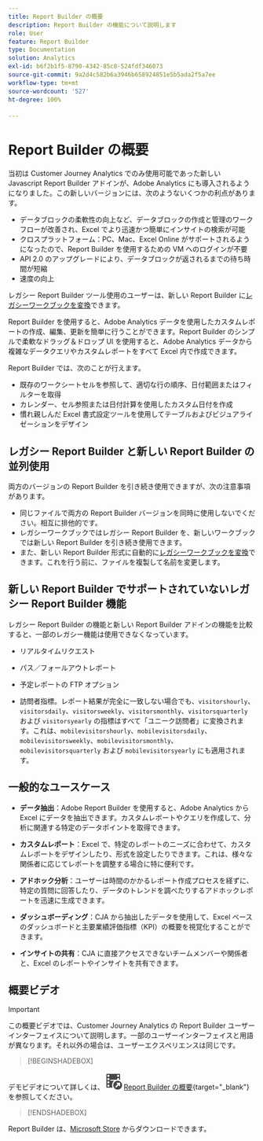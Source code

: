 ```yaml
---
title: Report Builder の概要
description: Report Builder の機能について説明します
role: User
feature: Report Builder
type: Documentation
solution: Analytics
exl-id: b6f2b1f5-8790-4342-85c8-524fdf346073
source-git-commit: 9a2d4c582b6a3946b658924851e5b5ada2f5a7ee
workflow-type: tm+mt
source-wordcount: '527'
ht-degree: 100%

---
```


# Report Builder の概要

当初は Customer Journey Analytics でのみ使用可能であった新しい Javascript Report Builder アドインが、Adobe Analytics にも導入されるようになりました。この新しいバージョンには、次のようないくつかの利点があります。

- データブロックの柔軟性の向上など、データブロックの作成と管理のワークフローが改善され、Excel でより迅速かつ簡単にインサイトの検索が可能
- クロスプラットフォーム：PC、Mac、Excel Online がサポートされるようになったので、Report Builder を使用するための VM へのログインが不要
- API 2.0 のアップグレードにより、データブロックが返されるまでの待ち時間が短縮
- 速度の向上

レガシー Report Builder ツール使用のユーザーは、新しい Report Builder に[レガシーワークブックを変換](/help/analyze/report-builder/convert-workbooks.md)できます。

Report Builder を使用すると、Adobe Analytics データを使用したカスタムレポートの作成、編集、更新を簡単に行うことができます。Report Builder のシンプルで柔軟なドラッグ＆ドロップ UI を使用すると、Adobe Analytics データから複雑なデータクエリやカスタムレポートをすべて Excel 内で作成できます。

Report Builder では、次のことが行えます。

- 既存のワークシートセルを参照して、適切な行の順序、日付範囲またはフィルターを取得
- カレンダー、セル参照または日付計算を使用したカスタム日付を作成
- 慣れ親しんだ Excel 書式設定ツールを使用してテーブルおよびビジュアライゼーションをデザイン

## レガシー Report Builder と新しい Report Builder の並列使用

両方のバージョンの Report Builder を引き続き使用できますが、次の注意事項があります。

- 同じファイルで両方の Report Builder バージョンを同時に使用しないでください。相互に排他的です。
- レガシーワークブックではレガシー Report Builder を、新しいワークブックでは新しい Report Builder を引き続き使用できます。
- また、新しい Report Builder 形式に自動的に[レガシーワークブックを変換](/help/analyze/report-builder/convert-workbooks.md)できます。これを行う前に、ファイルを複製して名前を変更します。

## 新しい Report Builder でサポートされていないレガシー Report Builder 機能

レガシー Report Builder の機能と新しい Report Builder アドインの機能を比較すると、一部のレガシー機能は使用できなくなっています。

- リアルタイムリクエスト

- パス／フォールアウトレポート

- 予定レポートの FTP オプション

- 訪問者指標。レポート結果が完全に一致しない場合でも、`visitorshourly`、`visitorsdaily`、`visitorsweekly`、`visitorsmonthly`、`visitorsquarterly` および `visitorsyearly` の指標はすべて「ユニーク訪問者」に変換されます。これは、`mobilevisitorshourly`、`mobilevisitorsdaily`、`mobilevisitorsweekly`、`mobilevisitorsmonthly`、`mobilevisitorsquarterly` および `mobilevisitorsyearly` にも適用されます。

## 一般的なユースケース

- **データ抽出**：Adobe Report Builder を使用すると、Adobe Analytics から Excel にデータを抽出できます。カスタムレポートやクエリを作成して、分析に関連する特定のデータポイントを取得できます。

- **カスタムレポート**：Excel で、特定のレポートのニーズに合わせて、カスタムレポートをデザインしたり、形式を設定したりできます。これは、様々な関係者に応じてレポートを調整する場合に特に便利です。

- **アドホック分析**：ユーザーは時間のかかるレポート作成プロセスを経ずに、特定の質問に回答したり、データのトレンドを調べたりするアドホックレポートを迅速に生成できます。

- **ダッシュボーディング**：CJA から抽出したデータを使用して、Excel ベースのダッシュボードと主要業績評価指標（KPI）の概要を視覚化することができます。

- **インサイトの共有**：CJA に直接アクセスできないチームメンバーや関係者と、Excel のレポートやインサイトを共有できます。

## 概要ビデオ

>[!IMPORTANT]
>
>この概要ビデオでは、Customer Journey Analytics の Report Builder ユーザーインターフェイスについて説明します。一部のユーザーインターフェイスと用語が異なります。それ以外の場合は、ユーザーエクスペリエンスは同じです。


>[!BEGINSHADEBOX]

デモビデオについて詳しくは、![VideoCheckedOut](/help/assets/icons/VideoCheckedOut.svg) [Report Builder の概要](https://video.tv.adobe.com/v/337569?quality=12&learn=on){target="_blank"}を参照してください。

>[!ENDSHADEBOX]

Report Builder は、[Microsoft Store](https://appsource.microsoft.com/ja-jp/product/office/WA200003101?tab=Overview) からダウンロードできます。
